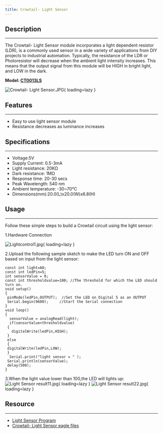 ```yaml
---
title: Crowtail- Light Sensor
---
```


## Description
-----------

The Crowtail- Light Sensor module incorporates a light dependent resistor (LDR), is a commonly used sensor in a wide variety of applications from DIY projects to industrial automation. Typically, the resistance of the LDR or Photoresistor will decrease when the ambient light intensity increases. This means that the output signal from this module will be HIGH in bright light, and LOW in the dark.

**Model: [CT0013LS](http://www.elecrow.com/crowtail-light-sensor-p-1244.html)**

![Crowtail- Light Sensor.JPG](https://wiki.elecrow.com/images/thumb/1/16/Crowtail-_Light_Sensor.JPG/600px-Crowtail-_Light_Sensor.JPG){ loading=lazy }

## Features
--------

- Easy to use light sensor module
- Resistance decreases as luminance increases

## Specifications
--------------

- Voltage:5V
- Supply Current: 0.5-3mA
- Light resistance: 20KΩ
- Dark resistance: 1MΩ
- Response time: 20-30 secs
- Peak Wavelength: 540 nm
- Ambient temperature: -30~70℃
- Dimensions(mm):20.0(L)x20.0(W)x6.8(H)

## Usage
-----

Follow these simple steps to build a Crowtail circuit using the light sensor:

1.Hardware Connection

![Lightcontrol1.jpg](https://wiki.elecrow.com/images/thumb/7/78/Lightcontrol1.jpg/600px-Lightcontrol1.jpg){ loading=lazy }

2.Upload the following sample sketch to make the LED turn ON and OFF based on input from the light sensor:

```
const int light=A0;
const int ledPin=5;
int sensorValue = 0;
const int thresholdvalue=100; //The threshold for which the LED should turn on. 
void setup()
{
 pinMode(ledPin,OUTPUT);  //Set the LED on Digital 5 as an OUTPUT
 Serial.begin(9600);     //Start the Serial connection
}
void loop()
{
  sensorValue = analogRead(light);
  if(sensorValue<thresholdvalue)
 {
   digitalWrite(ledPin,HIGH);
 }
 else
 {
 digitalWrite(ledPin,LOW);
 }
  Serial.print("light sensor = " );
 Serial.println(sensorValue); 
 delay(500);
}
```

3.When the light value lower than 100,the LED will lights up:  
![Light Sensor result11.jpg](https://wiki.elecrow.com/images/thumb/a/a8/Light_Sensor_result11.jpg/600px-Light_Sensor_result11.jpg){ loading=lazy } 
![Light Sensor result22.jpg](https://wiki.elecrow.com/images/thumb/c/ca/Light_Sensor_result22.jpg/600px-Light_Sensor_result22.jpg){ loading=lazy }

## Resource
--------

- [Light Sensor Program](../../files/Light-sensor-zip.md)
- [Crowtail- Light Sensor eagle files](../../files/Crowtail-Light-Sensor-eagle-files-zip.md)